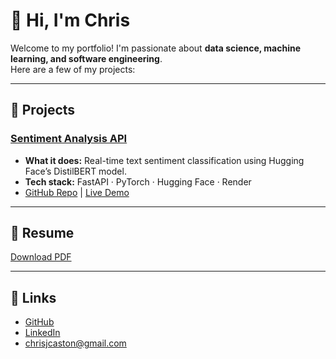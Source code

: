 # 👋 Hi, I'm Chris

Welcome to my portfolio! I'm passionate about **data science, machine learning, and software engineering**.  
Here are a few of my projects:

---

## 🚀 Projects

### [Sentiment Analysis API](https://sentiment-analysis-api-w0p4.onrender.com/docs)
- **What it does:** Real-time text sentiment classification using Hugging Face’s DistilBERT model.  
- **Tech stack:** FastAPI · PyTorch · Hugging Face · Render  
- [GitHub Repo](https://github.com/ChrisCaston/ml-project-sentiment-analysis) | [Live Demo](https://sentiment-analysis-api-w0p4.onrender.com/docs)

---

## 📄 Resume
[Download PDF](resume.pdf)

---

## 🔗 Links
- [GitHub](https://github.com/ChrisCaston)  
- [LinkedIn](https://www.linkedin.com/in/christopher-caston/)  
- chrisjcaston@gmail.com
